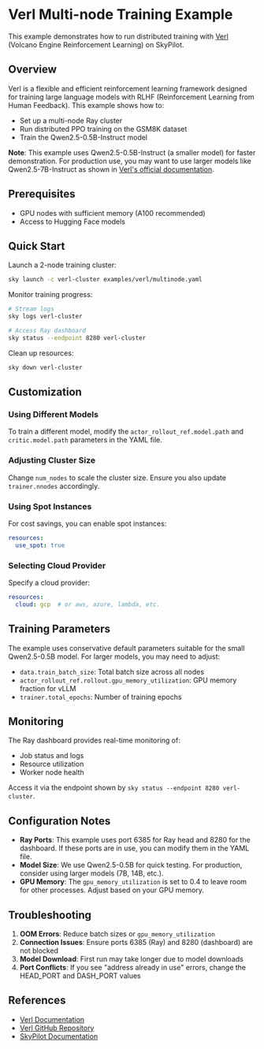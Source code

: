 # Verl Multi-node Training Example

This example demonstrates how to run distributed training with [Verl](https://github.com/volcengine/verl) (Volcano Engine Reinforcement Learning) on SkyPilot.

## Overview

Verl is a flexible and efficient reinforcement learning framework designed for training large language models with RLHF (Reinforcement Learning from Human Feedback). This example shows how to:

- Set up a multi-node Ray cluster
- Run distributed PPO training on the GSM8K dataset
- Train the Qwen2.5-0.5B-Instruct model

**Note**: This example uses Qwen2.5-0.5B-Instruct (a smaller model) for faster demonstration. For production use, you may want to use larger models like Qwen2.5-7B-Instruct as shown in [Verl's official documentation](https://verl.readthedocs.io/).

## Prerequisites

- GPU nodes with sufficient memory (A100 recommended)
- Access to Hugging Face models

## Quick Start

Launch a 2-node training cluster:
```bash
sky launch -c verl-cluster examples/verl/multinode.yaml
```

Monitor training progress:
```bash
# Stream logs
sky logs verl-cluster

# Access Ray dashboard
sky status --endpoint 8280 verl-cluster
```

Clean up resources:
```bash
sky down verl-cluster
```

## Customization

### Using Different Models

To train a different model, modify the `actor_rollout_ref.model.path` and `critic.model.path` parameters in the YAML file.

### Adjusting Cluster Size

Change `num_nodes` to scale the cluster size. Ensure you also update `trainer.nnodes` accordingly.

### Using Spot Instances

For cost savings, you can enable spot instances:
```yaml
resources:
  use_spot: true
```

### Selecting Cloud Provider

Specify a cloud provider:
```yaml
resources:
  cloud: gcp  # or aws, azure, lambda, etc.
```

## Training Parameters

The example uses conservative default parameters suitable for the small Qwen2.5-0.5B model. For larger models, you may need to adjust:

- `data.train_batch_size`: Total batch size across all nodes
- `actor_rollout_ref.rollout.gpu_memory_utilization`: GPU memory fraction for vLLM
- `trainer.total_epochs`: Number of training epochs

## Monitoring

The Ray dashboard provides real-time monitoring of:
- Job status and logs
- Resource utilization
- Worker node health

Access it via the endpoint shown by `sky status --endpoint 8280 verl-cluster`.

## Configuration Notes

- **Ray Ports**: This example uses port 6385 for Ray head and 8280 for the dashboard. If these ports are in use, you can modify them in the YAML file.
- **Model Size**: We use Qwen2.5-0.5B for quick testing. For production, consider using larger models (7B, 14B, etc.).
- **GPU Memory**: The `gpu_memory_utilization` is set to 0.4 to leave room for other processes. Adjust based on your GPU memory.

## Troubleshooting

1. **OOM Errors**: Reduce batch sizes or `gpu_memory_utilization`
2. **Connection Issues**: Ensure ports 6385 (Ray) and 8280 (dashboard) are not blocked
3. **Model Download**: First run may take longer due to model downloads
4. **Port Conflicts**: If you see "address already in use" errors, change the HEAD_PORT and DASH_PORT values

## References

- [Verl Documentation](https://verl.readthedocs.io/)
- [Verl GitHub Repository](https://github.com/volcengine/verl)
- [SkyPilot Documentation](https://skypilot.readthedocs.io/)